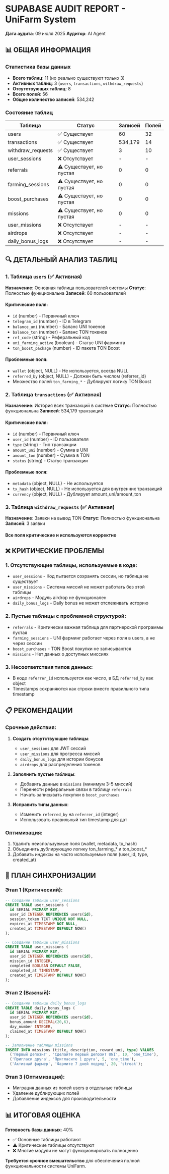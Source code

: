 # SUPABASE AUDIT REPORT - UniFarm System
**Дата аудита**: 09 июля 2025
**Аудитор**: AI Agent

## 📊 ОБЩАЯ ИНФОРМАЦИЯ

### Статистика базы данных
- **Всего таблиц**: 11 (но реально существуют только 3)
- **Активных таблиц**: 3 (`users`, `transactions`, `withdraw_requests`)
- **Отсутствующих таблиц**: 8
- **Всего полей**: 56
- **Общее количество записей**: 534,242

### Состояние таблиц
| Таблица | Статус | Записей | Полей |
|---------|--------|---------|-------|
| users | ✅ Существует | 60 | 32 |
| transactions | ✅ Существует | 534,179 | 14 |
| withdraw_requests | ✅ Существует | 3 | 10 |
| user_sessions | ❌ Отсутствует | - | - |
| referrals | ⚠️ Существует, но пустая | 0 | 0 |
| farming_sessions | ⚠️ Существует, но пустая | 0 | 0 |
| boost_purchases | ⚠️ Существует, но пустая | 0 | 0 |
| missions | ⚠️ Существует, но пустая | 0 | 0 |
| user_missions | ❌ Отсутствует | - | - |
| airdrops | ❌ Отсутствует | - | - |
| daily_bonus_logs | ❌ Отсутствует | - | - |

## 🔍 ДЕТАЛЬНЫЙ АНАЛИЗ ТАБЛИЦ

### 1. Таблица `users` (✅ Активная)
**Назначение**: Основная таблица пользователей системы
**Статус**: Полностью функциональна
**Записей**: 60 пользователей

#### Критические поля:
- `id` (number) - Первичный ключ
- `telegram_id` (number) - ID в Telegram
- `balance_uni` (number) - Баланс UNI токенов
- `balance_ton` (number) - Баланс TON токенов
- `ref_code` (string) - Реферальный код
- `uni_farming_active` (boolean) - Статус UNI фарминга
- `ton_boost_package` (number) - ID пакета TON Boost

#### Проблемные поля:
- `wallet` (object, NULL) - Не используется, всегда NULL
- `referred_by` (object, NULL) - Должен быть числом (referrer_id)
- Множество полей `ton_farming_*` - Дублируют логику TON Boost

### 2. Таблица `transactions` (✅ Активная)
**Назначение**: История всех транзакций в системе
**Статус**: Полностью функциональна
**Записей**: 534,179 транзакций

#### Критические поля:
- `id` (number) - Первичный ключ
- `user_id` (number) - ID пользователя
- `type` (string) - Тип транзакции
- `amount_uni` (number) - Сумма в UNI
- `amount_ton` (number) - Сумма в TON
- `status` (string) - Статус транзакции

#### Проблемные поля:
- `metadata` (object, NULL) - Не используется
- `tx_hash` (object, NULL) - Не используется для внутренних транзакций
- `currency` (object, NULL) - Дублирует amount_uni/amount_ton

### 3. Таблица `withdraw_requests` (✅ Активная)
**Назначение**: Заявки на вывод TON
**Статус**: Полностью функциональна
**Записей**: 3 заявки

#### Все поля критические и используются корректно

## ❌ КРИТИЧЕСКИЕ ПРОБЛЕМЫ

### 1. Отсутствующие таблицы, используемые в коде:
- `user_sessions` - Код пытается сохранять сессии, но таблица не существует
- `user_missions` - Система миссий не может работать без этой таблицы
- `airdrops` - Модуль airdrop не функционален
- `daily_bonus_logs` - Daily bonus не может отслеживать историю

### 2. Пустые таблицы с проблемной структурой:
- `referrals` - Критически важная таблица для партнерской программы пустая
- `farming_sessions` - UNI фарминг работает через поля в users, а не через сессии
- `boost_purchases` - TON Boost покупки не записываются
- `missions` - Нет данных о доступных миссиях

### 3. Несоответствия типов данных:
- В коде `referrer_id` используется как число, в БД `referred_by` как object
- Timestamps сохраняются как строки вместо правильного типа timestamp

## 📋 РЕКОМЕНДАЦИИ

### Срочные действия:
1. **Создать отсутствующие таблицы**:
   - `user_sessions` для JWT сессий
   - `user_missions` для прогресса миссий
   - `daily_bonus_logs` для истории бонусов
   - `airdrops` для распределения токенов

2. **Заполнить пустые таблицы**:
   - Добавить данные в `missions` (минимум 3-5 миссий)
   - Перенести реферальные связи в таблицу `referrals`
   - Начать записывать покупки в `boost_purchases`

3. **Исправить типы данных**:
   - Изменить `referred_by` на `referrer_id` (integer)
   - Использовать правильный тип timestamp для дат

### Оптимизация:
1. Удалить неиспользуемые поля (wallet, metadata, tx_hash)
2. Объединить дублирующую логику ton_farming_* и ton_boost_*
3. Добавить индексы на часто используемые поля (user_id, type, created_at)

## 🔄 ПЛАН СИНХРОНИЗАЦИИ

### Этап 1 (Критический):
```sql
-- Создание таблицы user_sessions
CREATE TABLE user_sessions (
  id SERIAL PRIMARY KEY,
  user_id INTEGER REFERENCES users(id),
  session_token TEXT UNIQUE NOT NULL,
  expires_at TIMESTAMP NOT NULL,
  created_at TIMESTAMP DEFAULT NOW()
);

-- Создание таблицы user_missions
CREATE TABLE user_missions (
  id SERIAL PRIMARY KEY,
  user_id INTEGER REFERENCES users(id),
  mission_id INTEGER,
  completed BOOLEAN DEFAULT FALSE,
  completed_at TIMESTAMP,
  created_at TIMESTAMP DEFAULT NOW()
);
```

### Этап 2 (Важный):
```sql
-- Создание таблицы daily_bonus_logs
CREATE TABLE daily_bonus_logs (
  id SERIAL PRIMARY KEY,
  user_id INTEGER REFERENCES users(id),
  bonus_amount DECIMAL(20,6),
  day_number INTEGER,
  claimed_at TIMESTAMP DEFAULT NOW()
);

-- Заполнение таблицы missions
INSERT INTO missions (title, description, reward_uni, type) VALUES
  ('Первый депозит', 'Сделайте первый депозит UNI', 10, 'one_time'),
  ('Пригласи друга', 'Пригласите 1 друга', 5, 'one_time'),
  ('Активный фармер', 'Фармите 7 дней подряд', 20, 'streak');
```

### Этап 3 (Оптимизация):
- Миграция данных из полей users в отдельные таблицы
- Удаление дублирующих полей
- Добавление индексов для производительности

## 📊 ИТОГОВАЯ ОЦЕНКА

**Готовность базы данных**: 40%
- ✅ Основные таблицы работают
- ⚠️ Критические таблицы отсутствуют
- ❌ Многие модули не могут функционировать полноценно

**Требуется срочное вмешательство** для обеспечения полной функциональности системы UniFarm.